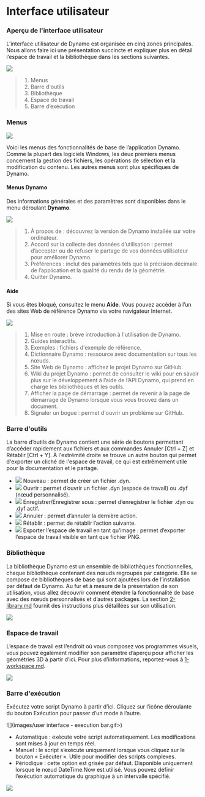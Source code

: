 # Interface utilisateur

### Aperçu de l'interface utilisateur

L’interface utilisateur de Dynamo est organisée en cinq zones principales. Nous allons faire ici une présentation succincte et expliquer plus en détail l’espace de travail et la bibliothèque dans les sections suivantes.

![](<images/user interface - ui.jpg>)

> 1. Menus
> 2. Barre d'outils
> 3. Bibliothèque
> 4. Espace de travail
> 5. Barre d’exécution

### Menus

![](<images/user interface - menu.jpg>)

Voici les menus des fonctionnalités de base de l’application Dynamo. Comme la plupart des logiciels Windows, les deux premiers menus concernent la gestion des fichiers, les opérations de sélection et la modification du contenu. Les autres menus sont plus spécifiques de Dynamo.

#### Menus Dynamo

Des informations générales et des paramètres sont disponibles dans le menu déroulant **Dynamo**.

![](<images/user interface - dynamo menu.jpg>)

> 1. À propos de : découvrez la version de Dynamo installée sur votre ordinateur.
> 2. Accord sur la collecte des données d’utilisation : permet d’accepter ou de refuser le partage de vos données utilisateur pour améliorer Dynamo.
> 3. Préférences : inclut des paramètres tels que la précision décimale de l’application et la qualité du rendu de la géométrie.
> 4. Quitter Dynamo.

#### Aide

Si vous êtes bloqué, consultez le menu **Aide**. Vous pouvez accéder à l’un des sites Web de référence Dynamo via votre navigateur Internet.

![](<images/user interface - help menu.jpg>)

> 1. Mise en route : brève introduction à l'utilisation de Dynamo.
> 2. Guides interactifs.
> 3. Exemples : fichiers d'exemple de référence.
> 4. Dictionnaire Dynamo : ressource avec documentation sur tous les nœuds.
> 5. Site Web de Dynamo : affichez le projet Dynamo sur GitHub.
> 6. Wiki du projet Dynamo : permet de consulter le wiki pour en savoir plus sur le développement à l’aide de l’API Dynamo, qui prend en charge les bibliothèques et les outils.
> 7. Afficher la page de démarrage : permet de revenir à la page de démarrage de Dynamo lorsque vous vous trouvez dans un document.
> 8. Signaler un bogue : permet d'ouvrir un problème sur GitHub.

### Barre d'outils

La barre d’outils de Dynamo contient une série de boutons permettant d’accéder rapidement aux fichiers et aux commandes Annuler \[Ctrl + Z] et Rétablir \[Ctrl + Y]. À l'extrémité droite se trouve un autre bouton qui permet d'exporter un cliché de l'espace de travail, ce qui est extrêmement utile pour la documentation et le partage.

* ![](<images/user interface - new file.jpg>) Nouveau : permet de créer un fichier .dyn.
* ![](<images/user interface - open (1).jpg>) Ouvrir : permet d’ouvrir un fichier .dyn (espace de travail) ou .dyf (nœud personnalisé).
* ![](<images/user interface - save.jpg>) Enregistrer/Enregistrer sous : permet d’enregistrer le fichier .dyn ou .dyf actif.
* ![](<images/user interface - undo.jpg>) Annuler : permet d’annuler la dernière action.
* ![](<images/user interface - redo.jpg>) Rétablir : permet de rétablir l’action suivante.
* ![](<images/user interface - screenshot.jpg>) Exporter l’espace de travail en tant qu’image : permet d’exporter l’espace de travail visible en tant que fichier PNG.

### Bibliothèque

La bibliothèque Dynamo est un ensemble de bibliothèques fonctionnelles, chaque bibliothèque contenant des nœuds regroupés par catégorie. Elle se compose de bibliothèques de base qui sont ajoutées lors de l’installation par défaut de Dynamo. Au fur et à mesure de la présentation de son utilisation, vous allez découvrir comment étendre la fonctionnalité de base avec des nœuds personnalisés et d’autres packages. La section [2-library.md](2-library.md "mention") fournit des instructions plus détaillées sur son utilisation.

![](<images/user interface - library.jpg>)

### Espace de travail

L’espace de travail est l’endroit où vous composez vos programmes visuels, vous pouvez également modifier son paramètre d’aperçu pour afficher les géométries 3D à partir d’ici. Pour plus d’informations, reportez-vous à [1-workspace.md](1-workspace.md "mention").

![](<images/user interface - workspace.gif>)

### Barre d'exécution

Exécutez votre script Dynamo à partir d’ici. Cliquez sur l’icône déroulante du bouton Exécution pour passer d’un mode à l’autre.

![](images/user interface - execution bar.gif>)

* Automatique : exécute votre script automatiquement. Les modifications sont mises à jour en temps réel.
* Manuel : le script s’exécute uniquement lorsque vous cliquez sur le bouton « Exécuter ». Utile pour modifier des scripts complexes.
* Périodique : cette option est grisée par défaut. Disponible uniquement lorsque le nœud DateTime.Now est utilisé. Vous pouvez définir l’exécution automatique du graphique à un intervalle spécifié.

![](<images/user interface - execution bar DateTime node.jpg>)
